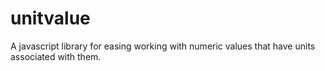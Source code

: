 # unitvalue
A javascript library for easing working with numeric values that have units associated with them.
